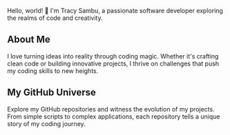 
Hello, world! 👋 I'm Tracy Sambu, a passionate software developer exploring the realms of code and creativity.

## About Me

I love turning ideas into reality through coding magic. Whether it's crafting clean code or building innovative projects, I thrive on challenges that push my coding skills to new heights.

## My GitHub Universe

Explore my GitHub repositories and witness the evolution of my projects. From simple scripts to complex applications, each repository tells a unique story of my coding journey.
